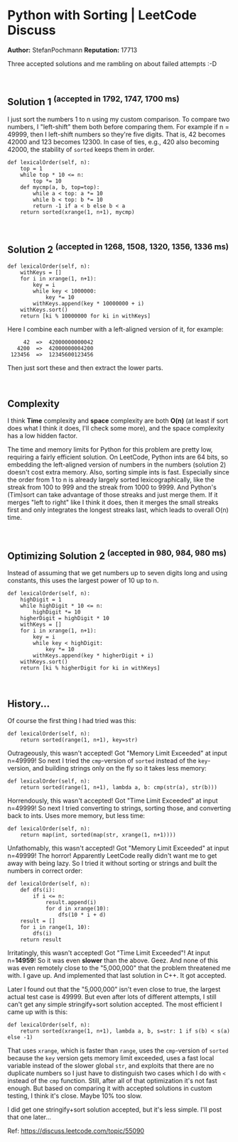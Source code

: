 Python with Sorting | LeetCode Discuss
============================
**Author:**  StefanPochmann
**Reputation:**  17713 

<p>Three accepted solutions and me rambling on about failed attempts :-D</p>
<br/>
<h2>Solution 1 <sup>(accepted in 1792, 1747, 1700 ms)</sup></h2>
<p>I just sort the numbers 1 to n using my custom comparison. To compare two numbers, I "left-shift" them both before comparing them. For example if n = 49999, then I left-shift numbers so they're five digits. That is, 42 becomes 42000 and 123 becomes 12300. In case of ties, e.g., 420 also becoming 42000, the stability of <code>sorted</code> keeps them in order.</p>
<pre><code>def lexicalOrder(self, n):
    top = 1
    while top * 10 &lt;= n:
        top *= 10
    def mycmp(a, b, top=top):
        while a &lt; top: a *= 10
        while b &lt; top: b *= 10
        return -1 if a &lt; b else b &lt; a
    return sorted(xrange(1, n+1), mycmp)
</code></pre>
<br/>
<h2>Solution 2 <sup>(accepted in 1268, 1508, 1320, 1356, 1336 ms)</sup></h2>
<pre><code>def lexicalOrder(self, n):
    withKeys = []
    for i in xrange(1, n+1):
        key = i
        while key &lt; 1000000:
            key *= 10
        withKeys.append(key * 10000000 + i)
    withKeys.sort()
    return [ki % 10000000 for ki in withKeys]
</code></pre>
<p>Here I combine each number with a left-aligned version of it, for example:</p>
<pre><code>     42  =&gt;  42000000000042
   4200  =&gt;  42000000004200
 123456  =&gt;  12345600123456
</code></pre>
<p>Then just sort these and then extract the lower parts.</p>
<br/>
<h2>Complexity</h2>
<p>I think <strong>Time</strong> complexity and <strong>space</strong> complexity are both <strong>O(n)</strong> (at least if sort does what I think it does, I'll check some more), and the space complexity has a low hidden factor.</p>
<p>The time and memory limits for Python for this problem are pretty low, requiring a fairly efficient solution. On LeetCode, Python ints are 64 bits, so embedding the left-aligned version of numbers in the numbers (solution 2) doesn't cost extra memory. Also, sorting simple ints is fast. Especially since the order from 1 to n is already largely sorted lexicographically, like the streak from 100 to 999 and the streak from 1000 to 9999. And Python's (Tim)sort can take advantage of those streaks and just merge them. If it merges "left to right" like I think it does, then it merges the small streaks first and only integrates the longest streaks last, which leads to overall O(n) time.</p>
<br/>
<h2>Optimizing Solution 2 <sup>(accepted in 980, 984, 980 ms)</sup></h2>
<p>Instead of assuming that we get numbers up to seven digits long and using constants, this uses the largest power of 10 up to n.</p>
<pre><code>def lexicalOrder(self, n):
    highDigit = 1
    while highDigit * 10 &lt;= n:
        highDigit *= 10
    higherDigit = highDigit * 10
    withKeys = []
    for i in xrange(1, n+1):
        key = i
        while key &lt; highDigit:
            key *= 10
        withKeys.append(key * higherDigit + i)
    withKeys.sort()
    return [ki % higherDigit for ki in withKeys]
</code></pre>
<br/>
<h2>History...</h2>
<p>Of course the first thing I had tried was this:</p>
<pre><code>def lexicalOrder(self, n):
    return sorted(range(1, n+1), key=str)
</code></pre>
<p>Outrageously, this wasn't accepted! Got "Memory Limit Exceeded" at input n=49999! So next I tried the <code>cmp</code>-version of <code>sorted</code> instead of the <code>key</code>-version, and building strings only on the fly so it takes less memory:</p>
<pre><code>def lexicalOrder(self, n):
    return sorted(range(1, n+1), lambda a, b: cmp(str(a), str(b)))
</code></pre>
<p>Horrendously, this wasn't accepted! Got "Time Limit Exceeded" at input n=49999! So next I tried converting to strings, sorting those, and converting back to ints. Uses more memory, but less time:</p>
<pre><code>def lexicalOrder(self, n):
    return map(int, sorted(map(str, xrange(1, n+1))))
</code></pre>
<p>Unfathomably, this wasn't accepted! Got "Memory Limit Exceeded" at input n=49999! The horror! Apparently LeetCode really didn't want me to get away with being lazy. So I tried it without sorting or strings and built the numbers in correct order:</p>
<pre><code>def lexicalOrder(self, n):
    def dfs(i):
        if i &lt;= n:
            result.append(i)
            for d in xrange(10):
                dfs(10 * i + d)
    result = []
    for i in range(1, 10):
        dfs(i)
    return result
</code></pre>
<p>Irritatingly, this wasn't accepted! Got "Time Limit Exceeded"! At input n=<strong>14959</strong>! So it was even <strong>slower</strong> than the above. Geez. And none of this was even remotely close to the "5,000,000" that the problem threatened me with. I gave up. And implemented that last solution in C++. It got accepted.</p>
<p>Later I found out that the "5,000,000" isn't even close to true, the largest actual test case is 49999. But even after lots of different attempts, I still can't get any simple stringify+sort solution accepted. The most efficient I came up with is this:</p>
<pre><code>def lexicalOrder(self, n):
    return sorted(xrange(1, n+1), lambda a, b, s=str: 1 if s(b) &lt; s(a) else -1)
</code></pre>
<p>That uses <code>xrange</code>, which is faster than <code>range</code>, uses the <code>cmp</code>-version of <code>sorted</code> because the <code>key</code> version gets memory limit exceeded, uses a fast local variable instead of the slower global <code>str</code>, and exploits that there are no duplicate numbers so I just have to distinguish two cases which I do with <code>&lt;</code> instead of the <code>cmp</code> function. Still, after all of that optimization it's not fast enough. But based on comparing it with accepted solutions in custom testing, I think it's close. Maybe 10% too slow.</p>
<p>I did get one stringify+sort solution accepted, but it's less simple. I'll post that one later...</p> 

Ref: https://discuss.leetcode.com/topic/55090
